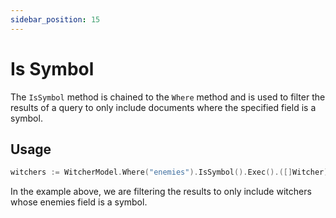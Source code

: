 ```yaml
---
sidebar_position: 15
---
```


# Is Symbol

The `IsSymbol` method is chained to the `Where` method and is used to filter the results of a query to only include documents where the specified field is a symbol.

## Usage

```go
witchers := WitcherModel.Where("enemies").IsSymbol().Exec().([]Witcher)
```

In the example above, we are filtering the results to only include witchers whose enemies field is a symbol.